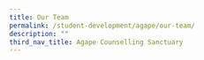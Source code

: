 ```yaml
---
title: Our Team
permalink: /student-development/agape/our-team/
description: ""
third_nav_title: Agape Counselling Sanctuary
---
```

